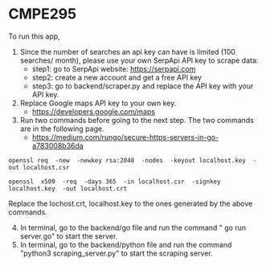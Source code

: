 # CMPE295

To run this app, 

1. Since the number of searches an api key can have is limited (100 searches/ month), please use your own SerpApi API key to scrape data:
    - step1: go to SerpApi website: https://serpapi.com
    - step2: create a new account and get a free API key
    - step3: go to backend/scraper.py and replace the API key with your API key.
2. Replace Google maps API key to your own key. 
    - https://developers.google.com/maps 
3. Run two commands before going to the next step. The two commands are in the following page.
    - https://medium.com/rungo/secure-https-servers-in-go-a783008b36da
   
  ``` 
  openssl req  -new  -newkey rsa:2048  -nodes  -keyout localhost.key  -out localhost.csr
  ```
  ```
  openssl  x509  -req  -days 365  -in localhost.csr  -signkey localhost.key  -out localhost.crt
  ```
  Replace the lochost.crt, localhost.key to the ones generated by the above commands.
  
4. In terminal, go to the backend/go file and run the command " go run server.go" to start the server.
5. In terminal, go to the backend/python file and run the command "python3 scraping_server.py" to start the scraping server.
